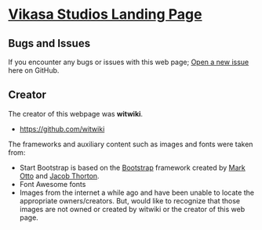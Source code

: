 


# [Vikasa Studios Landing Page](http://vikasastudios.github.io)

## Bugs and Issues

If you encounter any bugs or issues with this web page; [Open a new issue](https://github.com/vikasastudios/vikasastudios.github.io/issues) here on GitHub. 

## Creator

The creator of this webpage was **witwiki**.

* https://github.com/witwiki

The frameworks and auxiliary content such as images and fonts were taken from:

* Start Bootstrap is based on the [Bootstrap](http://getbootstrap.com/) framework created by [Mark Otto](https://twitter.com/mdo) and [Jacob Thorton](https://twitter.com/fat).
* Font Awesome fonts
* Images from the internet a while ago and have been unable to locate the appropriate owners/creators. But, would like to recognize that those images are not owned or created by witwiki or the creator of this web page.



